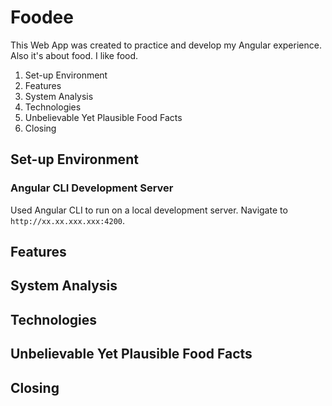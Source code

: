 # Foodee

This Web App was created to practice and develop my Angular experience. Also it's about food. I like food.
1. Set-up Environment
2. Features
3. System Analysis
4. Technologies
5. Unbelievable Yet Plausible Food Facts
6. Closing

## Set-up Environment

### Angular CLI Development Server

Used Angular CLI to run on a local development server. Navigate to `http://xx.xx.xxx.xxx:4200`.

## Features

## System Analysis

## Technologies

## Unbelievable Yet Plausible Food Facts

## Closing
